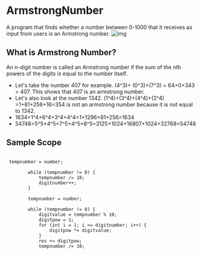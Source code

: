 # ArmstrongNumber
A program that finds whether a number between 0-1000 that it receives as input from users is an Armstrong number.
![img](https://i.ytimg.com/vi/OvANihsVDI8/maxresdefault.jpg)

## What is Armstrong Number?
An n-digit number is called an Armstrong number if the sum of the nth powers of the digits is equal to the number itself.

* Let's take the number 407 for example. (4^3)+ (0^3)+(7^3) = 64+0+343 = 407. This shows that 407 is an armstrong number.
* Let's also look at the number 1342. (1^4)+(3^4)+(4^4)+(2^4) =1+81+256+16=354 is not an armstrong number because it is not equal to 1342.
* 1634=1^4+6^4+3^4+4^4=1+1296+81+256=1634
* 54748=5^5+4^5+7^5+4^5+8^5=3125+1024+16807+1024+32768=54748



## Sample Scope

```

 tempnumber = number;

        while (tempnumber != 0) {
            tempnumber /= 10;
            digitnumber++;
        }

        tempnumber = number;

        while (tempnumber != 0) {
            digitvalue = tempnumber % 10;
            digitpow = 1;
            for (int i = 1; i <= digitnumber; i++) {
                digitpow *= digitvalue;
            }
            res += digitpow;
            tempnumber /= 10;





```

